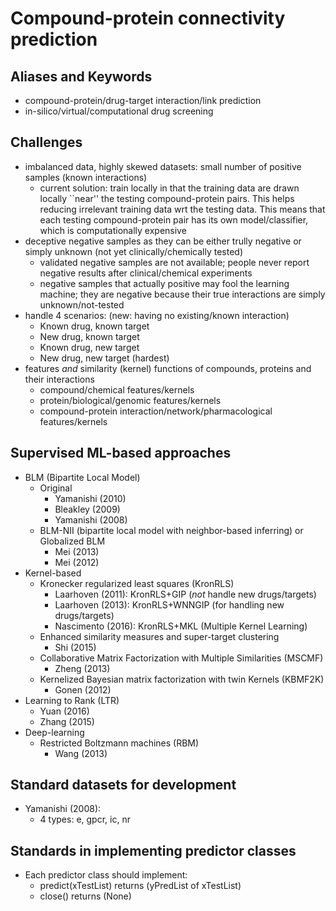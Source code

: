 # Compound-protein connectivity prediction

## Aliases and Keywords
* compound-protein/drug-target interaction/link prediction
* in-silico/virtual/computational drug screening

## Challenges
* imbalanced data, highly skewed datasets: small number of positive samples (known interactions)
    * current solution: train locally in that
    the training data are drawn locally ``near'' the testing compound-protein pairs.
    This helps reducing irrelevant training data wrt the testing data.
    This means that each testing compound-protein pair has its own model/classifier,
    which is computationally expensive
* deceptive negative samples as they can be either trully negative or simply unknown (not yet clinically/chemically tested)
    * validated negative samples are not available;
      people never report negative results after clinical/chemical experiments
    * negative samples that actually positive may fool the learning machine;
      they are negative because their true interactions are simply unknown/not-tested
* handle 4 scenarios: (new: having no existing/known interaction)
    * Known drug, known target
    * New drug, known target
    * Known drug, new target
    * New drug, new target (hardest)
* features _and_ similarity (kernel) functions of compounds, proteins and their interactions
    * compound/chemical features/kernels
    * protein/biological/genomic features/kernels
    * compound-protein interaction/network/pharmacological features/kernels

## Supervised ML-based approaches
* BLM (Bipartite Local Model)
  * Original
    * Yamanishi (2010)
    * Bleakley (2009)
    * Yamanishi (2008)
  * BLM-NII (bipartite local model with neighbor-based inferring) or Globalized BLM
    * Mei (2013)
    * Mei (2012)
* Kernel-based
  * Kronecker regularized least squares (KronRLS)
    * Laarhoven (2011): KronRLS+GIP (_not_ handle new drugs/targets)
    * Laarhoven (2013): KronRLS+WNNGIP (for handling new drugs/targets)
    * Nascimento (2016): KronRLS+MKL (Multiple Kernel Learning)
  * Enhanced similarity measures and super-target clustering
    * Shi (2015)
  * Collaborative Matrix Factorization with Multiple Similarities (MSCMF)
    * Zheng (2013)
  * Kernelized Bayesian matrix factorization with twin Kernels (KBMF2K)
    * Gonen (2012)
* Learning to Rank (LTR)
    * Yuan (2016)
    * Zhang (2015)
* Deep-learning
    * Restricted Boltzmann machines (RBM)
      * Wang (2013)

## Standard datasets for development
* Yamanishi (2008):
  * 4 types: e, gpcr, ic, nr

## Standards in implementing predictor classes
* Each predictor class should implement:
  * predict(xTestList) returns (yPredList of xTestList)
  * close() returns (None)
